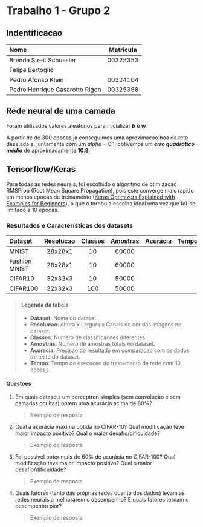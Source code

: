 # Trabalho 1 - Grupo 2

## Indentificacao

| Nome                           | Matricula   |
| :----------------------------- | :---------: |
| Brenda Streit Schussler        | 00325353    |
| Felipe Bertoglio               |             |
| Pedro Afonso Klein             | 00324104    |
| Pedro Henrique Casarotto Rigon | 00325358    |

## Rede neural de uma camada

Foram utilizados valores aleatorios para inicializar ***b*** e ***w***. 

A partir de de 300 epocas ja conseguimos uma aproximacao boa da reta desejada e, juntamente com um *alpha* = 0.1, obtivemos um ***erro quadrático médio*** de aproximadamente **10.8**.

## Tensorflow/Keras

Para todas as redes neurais, foi escolhido o algoritmo de otimizacao RMSProp (Root Mean Square Propagation), pois este converge mais rapido em menos epocas de treinamento ([Keras Optimizers Explained with Examples for Beginners](https://machinelearningknowledge.ai/keras-optimizers-explained-with-examples-for-beginners/)), o que o tornou a escolha ideal uma vez que foi-se limitado a 10 epocas.

### Resultados e Características dos datasets

| Dataset       | Resolucao   | Classes | Amostras | Acuracia | Tempo |
| :-------------| :---------: | :-----: | :------: | :------: | :---: |
| MNIST         |   28x28x1   |    10   |   60000  |          |       |
| Fashion MNIST |   28x28x1   |    10   |   60000  |          |       |
| CIFAR10       |   32x32x3   |    10   |   50000  |          |       |
| CIFAR100      |   32x32x3   |    100  |   50000  |          |       |

> #### Legenda da tabela
>
> - **Dataset**: Nome do dataset.
> - **Resolucao**: Altura x Largura x Canais de cor das imagens no dataset.
> - **Classes**: Numero de classificacoes diferentes.
> - **Amostras**: Numero de amostras totais no dataset.
> - **Acuracia**: Precisao do resultado em comparacao com os dados de teste do dataset.
> - **Tempo**: Tempo de execucao do treinamento da rede com 10 epocas.

#### Questoes

1) Em quais datasets um perceptron simples (sem convolução e sem camadas ocultas) obtem uma
acurácia acima de 80%?

    > Exemplo de resposta

2) Qual a acurácia máxima obtida no CIFAR-10? Qual modificação teve maior impacto positivo?
Qual o maior desafio/dificuldade?

    > Exemplo de resposta

3) Foi possivel obter mais de 60% de acurácia no CIFAR-100? Qual modificação teve maior
impacto positivo? Qual o maior desafio/dificuldade?

    > Exemplo de resposta

4) Quais fatores (tanto das próprias redes quanto dos dados) levam as redes neurais a melhorarem o
desempenho? E quais fatores tornam o desempenho pior?

    > Exemplo de resposta
